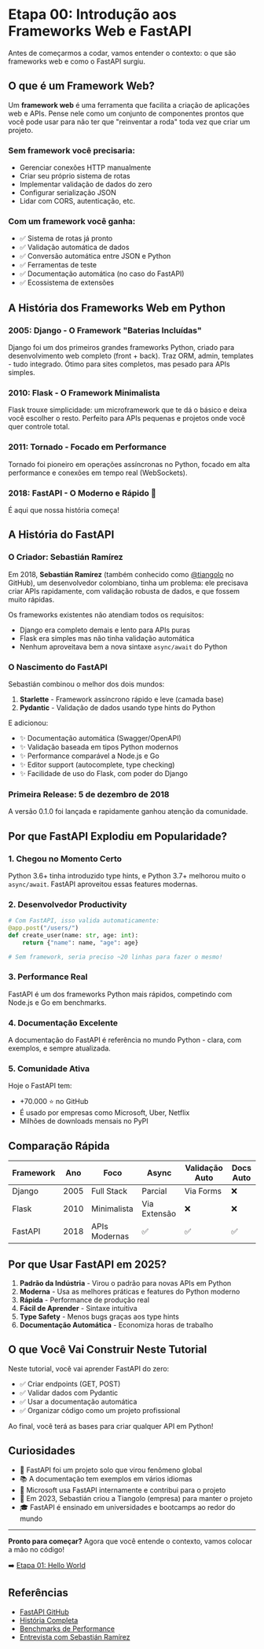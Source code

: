 # Etapa 00: Introdução aos Frameworks Web e FastAPI

Antes de começarmos a codar, vamos entender o contexto: o que são frameworks web e como o FastAPI surgiu.

## O que é um Framework Web?

Um **framework web** é uma ferramenta que facilita a criação de aplicações web e APIs. Pense nele como um conjunto de componentes prontos que você pode usar para não ter que "reinventar a roda" toda vez que criar um projeto.

### Sem framework você precisaria:
- Gerenciar conexões HTTP manualmente
- Criar seu próprio sistema de rotas
- Implementar validação de dados do zero
- Configurar serialização JSON
- Lidar com CORS, autenticação, etc.

### Com um framework você ganha:
- ✅ Sistema de rotas já pronto
- ✅ Validação automática de dados
- ✅ Conversão automática entre JSON e Python
- ✅ Ferramentas de teste
- ✅ Documentação automática (no caso do FastAPI)
- ✅ Ecossistema de extensões

## A História dos Frameworks Web em Python

### 2005: Django - O Framework "Baterias Incluídas"
Django foi um dos primeiros grandes frameworks Python, criado para desenvolvimento web completo (front + back). Traz ORM, admin, templates - tudo integrado. Ótimo para sites completos, mas pesado para APIs simples.

### 2010: Flask - O Framework Minimalista
Flask trouxe simplicidade: um microframework que te dá o básico e deixa você escolher o resto. Perfeito para APIs pequenas e projetos onde você quer controle total.

### 2011: Tornado - Focado em Performance
Tornado foi pioneiro em operações assíncronas no Python, focado em alta performance e conexões em tempo real (WebSockets).

### 2018: FastAPI - O Moderno e Rápido 🚀

É aqui que nossa história começa!

## A História do FastAPI

### O Criador: Sebastián Ramírez

Em 2018, **Sebastián Ramírez** (também conhecido como [@tiangolo](https://github.com/tiangolo) no GitHub), um desenvolvedor colombiano, tinha um problema: ele precisava criar APIs rapidamente, com validação robusta de dados, e que fossem muito rápidas.

Os frameworks existentes não atendiam todos os requisitos:
- Django era completo demais e lento para APIs puras
- Flask era simples mas não tinha validação automática
- Nenhum aproveitava bem a nova sintaxe `async/await` do Python

### O Nascimento do FastAPI

Sebastián combinou o melhor dos dois mundos:
1. **Starlette** - Framework assíncrono rápido e leve (camada base)
2. **Pydantic** - Validação de dados usando type hints do Python

E adicionou:
- ✨ Documentação automática (Swagger/OpenAPI)
- ✨ Validação baseada em tipos Python modernos
- ✨ Performance comparável a Node.js e Go
- ✨ Editor support (autocomplete, type checking)
- ✨ Facilidade de uso do Flask, com poder do Django

### Primeira Release: 5 de dezembro de 2018
A versão 0.1.0 foi lançada e rapidamente ganhou atenção da comunidade.

## Por que FastAPI Explodiu em Popularidade?

### 1. **Chegou no Momento Certo**
Python 3.6+ tinha introduzido type hints, e Python 3.7+ melhorou muito o `async/await`. FastAPI aproveitou essas features modernas.

### 2. **Desenvolvedor Productivity**
```python
# Com FastAPI, isso valida automaticamente:
@app.post("/users/")
def create_user(name: str, age: int):
    return {"name": name, "age": age}

# Sem framework, seria preciso ~20 linhas para fazer o mesmo!
```

### 3. **Performance Real**
FastAPI é um dos frameworks Python mais rápidos, competindo com Node.js e Go em benchmarks.

### 4. **Documentação Excelente**
A documentação do FastAPI é referência no mundo Python - clara, com exemplos, e sempre atualizada.

### 5. **Comunidade Ativa**
Hoje o FastAPI tem:
- +70.000 ⭐ no GitHub
- É usado por empresas como Microsoft, Uber, Netflix
- Milhões de downloads mensais no PyPI

## Comparação Rápida

| Framework | Ano | Foco | Async | Validação Auto | Docs Auto |
|-----------|-----|------|-------|----------------|-----------|
| Django    | 2005 | Full Stack | Parcial | Via Forms | ❌ |
| Flask     | 2010 | Minimalista | Via Extensão | ❌ | ❌ |
| FastAPI   | 2018 | APIs Modernas | ✅ | ✅ | ✅ |

## Por que Usar FastAPI em 2025?

1. **Padrão da Indústria** - Virou o padrão para novas APIs em Python
2. **Moderna** - Usa as melhores práticas e features do Python moderno
3. **Rápida** - Performance de produção real
4. **Fácil de Aprender** - Sintaxe intuitiva
5. **Type Safety** - Menos bugs graças aos type hints
6. **Documentação Automática** - Economiza horas de trabalho

## O que Você Vai Construir Neste Tutorial

Neste tutorial, você vai aprender FastAPI do zero:
- ✅ Criar endpoints (GET, POST)
- ✅ Validar dados com Pydantic
- ✅ Usar a documentação automática
- ✅ Organizar código como um projeto profissional

Ao final, você terá as bases para criar qualquer API em Python!

## Curiosidades

- 🌟 FastAPI foi um projeto solo que virou fenômeno global
- 📚 A documentação tem exemplos em vários idiomas
- 🏢 Microsoft usa FastAPI internamente e contribui para o projeto
- 🚀 Em 2023, Sebastián criou a Tiangolo (empresa) para manter o projeto
- 🎓 FastAPI é ensinado em universidades e bootcamps ao redor do mundo

---

**Pronto para começar?** Agora que você entende o contexto, vamos colocar a mão no código!

➡️ [Etapa 01: Hello World](../01-hello-world/)

## Referências

- [FastAPI GitHub](https://github.com/tiangolo/fastapi)
- [História Completa](https://fastapi.tiangolo.com/history-design-future/)
- [Benchmarks de Performance](https://www.techempower.com/benchmarks/)
- [Entrevista com Sebastián Ramírez](https://pythonbytes.fm/episodes/show/123/time-to-right-the-py-wrongs)